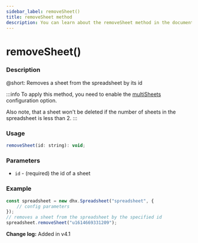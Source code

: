 ```yaml
---
sidebar_label: removeSheet()
title: removeSheet method
description: You can learn about the removeSheet method in the documentation of the DHTMLX JavaScript Spreadsheet library. Browse developer guides and API reference, try out code examples and live demos, and download a free 30-day evaluation version of DHTMLX Spreadsheet.
---
```


# removeSheet()

### Description

@short: Removes a sheet from the spreadsheet by its id

:::info
To apply this method, you need to enable the [multiSheets](api/spreadsheet_multisheets_config.md) configuration option.

Also note, that a sheet won't be deleted if the number of sheets in the spreadsheet is less than 2.
:::

### Usage

~~~jsx
removeSheet(id: string): void;
~~~

### Parameters

- `id` - (required) the id of a sheet

### Example

~~~jsx {5}
const spreadsheet = new dhx.Spreadsheet("spreadsheet", {
    // config parameters
});
// removes a sheet from the spreadsheet by the specified id
spreadsheet.removeSheet("u1614669331209");
~~~

**Change log:** Added in v4.1
